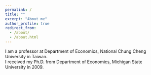 ```yaml
---
permalink: /
title: ""
excerpt: "About me"
author_profile: true
redirect_from: 
  - /about/
  - /about.html
---
```


I am a professor at Department of Economics, National Chung Cheng University in Taiwan.  
I received my Ph.D. from Department of Economics, Michigan State University in 2009. 


